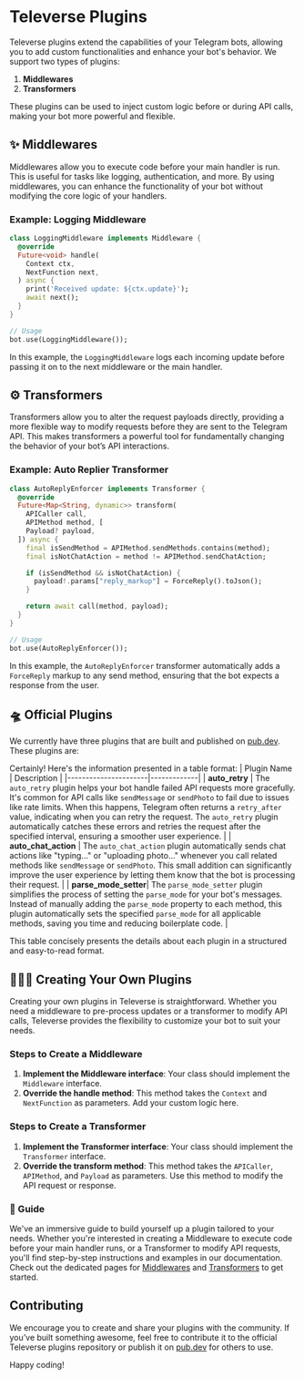 
# Televerse Plugins

Televerse plugins extend the capabilities of your Telegram bots, allowing you to add custom functionalities and enhance your bot's behavior. We support two types of plugins:

1. **Middlewares**
2. **Transformers**

These plugins can be used to inject custom logic before or during API calls, making your bot more powerful and flexible.

## ✨ Middlewares

Middlewares allow you to execute code before your main handler is run. This is useful for tasks like logging, authentication, and more. By using middlewares, you can enhance the functionality of your bot without modifying the core logic of your handlers.

### Example: Logging Middleware

```dart
class LoggingMiddleware implements Middleware {
  @override
  Future<void> handle(
    Context ctx,
    NextFunction next,
  ) async {
    print('Received update: ${ctx.update}');
    await next();
  }
}

// Usage
bot.use(LoggingMiddleware());
```

In this example, the `LoggingMiddleware` logs each incoming update before passing it on to the next middleware or the main handler.


## ⚙️ Transformers

Transformers allow you to alter the request payloads directly, providing a more flexible way to modify requests before they are sent to the Telegram API. This makes transformers a powerful tool for fundamentally changing the behavior of your bot’s API interactions.

### Example: Auto Replier Transformer

```dart
class AutoReplyEnforcer implements Transformer {
  @override
  Future<Map<String, dynamic>> transform(
    APICaller call,
    APIMethod method, [
    Payload? payload,
  ]) async {
    final isSendMethod = APIMethod.sendMethods.contains(method);
    final isNotChatAction = method != APIMethod.sendChatAction;

    if (isSendMethod && isNotChatAction) {
      payload!.params["reply_markup"] = ForceReply().toJson();
    }

    return await call(method, payload);
  }
}

// Usage
bot.use(AutoReplyEnforcer());
```

In this example, the `AutoReplyEnforcer` transformer automatically adds a `ForceReply` markup to any send method, ensuring that the bot expects a response from the user.

## 🛸 Official Plugins

We currently have three plugins that are built and published on [pub.dev](https://pub.dev). These plugins are:

Certainly! Here's the information presented in a table format:
| Plugin Name          | Description |
|----------------------|-------------|
| **auto_retry**       | The `auto_retry` plugin helps your bot handle failed API requests more gracefully. It's common for API calls like `sendMessage` or `sendPhoto` to fail due to issues like rate limits. When this happens, Telegram often returns a `retry_after` value, indicating when you can retry the request. The `auto_retry` plugin automatically catches these errors and retries the request after the specified interval, ensuring a smoother user experience. |
| **auto_chat_action** | The `auto_chat_action` plugin automatically sends chat actions like "typing..." or "uploading photo..." whenever you call related methods like `sendMessage` or `sendPhoto`. This small addition can significantly improve the user experience by letting them know that the bot is processing their request. |
| **parse_mode_setter**| The `parse_mode_setter` plugin simplifies the process of setting the `parse_mode` for your bot's messages. Instead of manually adding the `parse_mode` property to each method, this plugin automatically sets the specified `parse_mode` for all applicable methods, saving you time and reducing boilerplate code. |


This table concisely presents the details about each plugin in a structured and easy-to-read format.

## 🧑🏻‍💻 Creating Your Own Plugins

Creating your own plugins in Televerse is straightforward. Whether you need a middleware to pre-process updates or a transformer to modify API calls, Televerse provides the flexibility to customize your bot to suit your needs.

### Steps to Create a Middleware

1. **Implement the Middleware interface**: Your class should implement the `Middleware` interface.
2. **Override the handle method**: This method takes the `Context` and `NextFunction` as parameters. Add your custom logic here.

### Steps to Create a Transformer

1. **Implement the Transformer interface**: Your class should implement the `Transformer` interface.
2. **Override the transform method**: This method takes the `APICaller`, `APIMethod`, and `Payload` as parameters. Use this method to modify the API request or response.

### 📖 Guide

We've an immersive guide to build yourself up a plugin tailored to your needs. Whether you're interested in creating a Middleware to execute code before your main handler runs, or a Transformer to modify API requests, you'll find step-by-step instructions and examples in our documentation. Check out the dedicated pages for [Middlewares](/plugins/build-middleware) and [Transformers](/plugins/build-transformer) to get started.

## Contributing

We encourage you to create and share your plugins with the community. If you’ve built something awesome, feel free to contribute it to the official Televerse plugins repository or publish it on [pub.dev](https://pub.dev) for others to use.

Happy coding!
